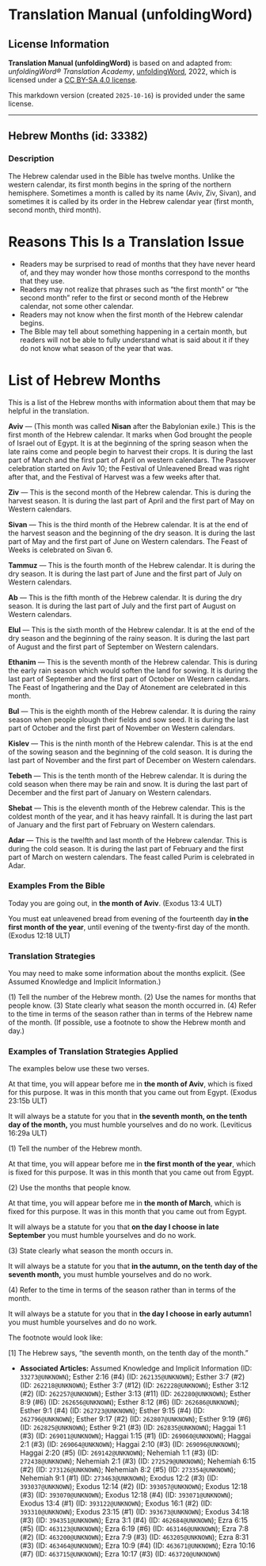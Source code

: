 # Translation Manual (unfoldingWord)

## License Information

**Translation Manual (unfoldingWord)** is based on and adapted from: _unfoldingWord® Translation Academy_, [unfoldingWord](https://unfoldingword.org/utw), 2022, which is licensed under a [CC BY-SA 4.0 license](https://creativecommons.org/licenses/by-sa/4.0/legalcode.en).

This markdown version (created `2025-10-16`) is provided under the same license.



--------------------------------

## Hebrew Months (id: 33382)

### Description

The Hebrew calendar used in the Bible has twelve months. Unlike the western calendar, its first month begins in the spring of the northern hemisphere. Sometimes a month is called by its name (Aviv, Ziv, Sivan), and sometimes it is called by its order in the Hebrew calendar year (first month, second month, third month).

Reasons This Is a Translation Issue
===================================

* Readers may be surprised to read of months that they have never heard of, and they may wonder how those months correspond to the months that they use.
* Readers may not realize that phrases such as “the first month” or “the second month” refer to the first or second month of the Hebrew calendar, not some other calendar.
* Readers may not know when the first month of the Hebrew calendar begins.
* The Bible may tell about something happening in a certain month, but readers will not be able to fully understand what is said about it if they do not know what season of the year that was.

List of Hebrew Months
=====================

This is a list of the Hebrew months with information about them that may be helpful in the translation.

**Aviv** — (This month was called **Nisan** after the Babylonian exile.) This is the first month of the Hebrew calendar. It marks when God brought the people of Israel out of Egypt. It is at the beginning of the spring season when the late rains come and people begin to harvest their crops. It is during the last part of March and the first part of April on western calendars. The Passover celebration started on Aviv 10; the Festival of Unleavened Bread was right after that, and the Festival of Harvest was a few weeks after that.

**Ziv** — This is the second month of the Hebrew calendar. This is during the harvest season. It is during the last part of April and the first part of May on Western calendars.

**Sivan** — This is the third month of the Hebrew calendar. It is at the end of the harvest season and the beginning of the dry season. It is during the last part of May and the first part of June on Western calendars. The Feast of Weeks is celebrated on Sivan 6\.

**Tammuz** — This is the fourth month of the Hebrew calendar. It is during the dry season. It is during the last part of June and the first part of July on Western calendars.

**Ab** — This is the fifth month of the Hebrew calendar. It is during the dry season. It is during the last part of July and the first part of August on Western calendars.

**Elul** — This is the sixth month of the Hebrew calendar. It is at the end of the dry season and the beginning of the rainy season. It is during the last part of August and the first part of September on Western calendars.

**Ethanim** — This is the seventh month of the Hebrew calendar. This is during the early rain season which would soften the land for sowing. It is during the last part of September and the first part of October on Western calendars. The Feast of Ingathering and the Day of Atonement are celebrated in this month.

**Bul** — This is the eighth month of the Hebrew calendar. It is during the rainy season when people plough their fields and sow seed. It is during the last part of October and the first part of November on Western calendars.

**Kislev** — This is the ninth month of the Hebrew calendar. This is at the end of the sowing season and the beginning of the cold season. It is during the last part of November and the first part of December on Western calendars.

**Tebeth** — This is the tenth month of the Hebrew calendar. It is during the cold season when there may be rain and snow. It is during the last part of December and the first part of January on Western calendars.

**Shebat** — This is the eleventh month of the Hebrew calendar. This is the coldest month of the year, and it has heavy rainfall. It is during the last part of January and the first part of February on Western calendars.

**Adar** — This is the twelfth and last month of the Hebrew calendar. This is during the cold season. It is during the last part of February and the first part of March on western calendars. The feast called Purim is celebrated in Adar.

### Examples From the Bible

Today you are going out, in **the month of Aviv**. (Exodus 13:4 ULT)

You must eat unleavened bread from evening of the fourteenth day **in the first month of the year**, until evening of the twenty\-first day of the month. (Exodus 12:18 ULT)

### Translation Strategies

You may need to make some information about the months explicit. (See Assumed Knowledge and Implicit Information.)

(1\) Tell the number of the Hebrew month. (2\) Use the names for months that people know. (3\) State clearly what season the month occurred in. (4\) Refer to the time in terms of the season rather than in terms of the Hebrew name of the month. (If possible, use a footnote to show the Hebrew month and day.)

### Examples of Translation Strategies Applied

The examples below use these two verses.

At that time, you will appear before me in **the month of Aviv**, which is fixed for this purpose. It was in this month that you came out from Egypt. (Exodus 23:15b ULT)

It will always be a statute for you that in **the seventh month, on the tenth day of the month,** you must humble yourselves and do no work. (Leviticus 16:29a ULT)

(1\) Tell the number of the Hebrew month.

At that time, you will appear before me in **the first month of the year**, which is fixed for this purpose. It was in this month that you came out from Egypt.

(2\) Use the months that people know.

At that time, you will appear before me in **the month of March**, which is fixed for this purpose. It was in this month that you came out from Egypt.

It will always be a statute for you that **on the day I choose in late September** you must humble yourselves and do no work.

(3\) State clearly what season the month occurs in.

It will always be a statute for you that **in the autumn, on the tenth day of the seventh month,** you must humble yourselves and do no work.

(4\) Refer to the time in terms of the season rather than in terms of the month.

It will always be a statute for you that in **the day I choose in early autumn**1 you must humble yourselves and do no work.

The footnote would look like:

\[1] The Hebrew says, “the seventh month, on the tenth day of the month.”

* **Associated Articles:** Assumed Knowledge and Implicit Information (ID: `33273@UNKNOWN`); Esther 2:16 (#4) (ID: `262135@UNKNOWN`); Esther 3:7 (#2) (ID: `262218@UNKNOWN`); Esther 3:7 (#12) (ID: `262228@UNKNOWN`); Esther 3:12 (#2) (ID: `262257@UNKNOWN`); Esther 3:13 (#11) (ID: `262280@UNKNOWN`); Esther 8:9 (#6) (ID: `262656@UNKNOWN`); Esther 8:12 (#6) (ID: `262686@UNKNOWN`); Esther 9:1 (#4) (ID: `262723@UNKNOWN`); Esther 9:15 (#4) (ID: `262796@UNKNOWN`); Esther 9:17 (#2) (ID: `262807@UNKNOWN`); Esther 9:19 (#6) (ID: `262825@UNKNOWN`); Esther 9:21 (#3) (ID: `262835@UNKNOWN`); Haggai 1:1 (#3) (ID: `269011@UNKNOWN`); Haggai 1:15 (#1) (ID: `269060@UNKNOWN`); Haggai 2:1 (#3) (ID: `269064@UNKNOWN`); Haggai 2:10 (#3) (ID: `269096@UNKNOWN`); Haggai 2:20 (#5) (ID: `269142@UNKNOWN`); Nehemiah 1:1 (#3) (ID: `272438@UNKNOWN`); Nehemiah 2:1 (#3) (ID: `272529@UNKNOWN`); Nehemiah 6:15 (#2) (ID: `273126@UNKNOWN`); Nehemiah 8:2 (#5) (ID: `273354@UNKNOWN`); Nehemiah 9:1 (#1) (ID: `273463@UNKNOWN`); Exodus 12:2 (#3) (ID: `393037@UNKNOWN`); Exodus 12:14 (#2) (ID: `393057@UNKNOWN`); Exodus 12:18 (#3) (ID: `393070@UNKNOWN`); Exodus 12:18 (#4) (ID: `393071@UNKNOWN`); Exodus 13:4 (#1) (ID: `393122@UNKNOWN`); Exodus 16:1 (#2) (ID: `393310@UNKNOWN`); Exodus 23:15 (#1) (ID: `393673@UNKNOWN`); Exodus 34:18 (#3) (ID: `394351@UNKNOWN`); Ezra 3:1 (#4) (ID: `462684@UNKNOWN`); Ezra 6:15 (#5) (ID: `463123@UNKNOWN`); Ezra 6:19 (#6) (ID: `463146@UNKNOWN`); Ezra 7:8 (#2) (ID: `463200@UNKNOWN`); Ezra 7:9 (#3) (ID: `463205@UNKNOWN`); Ezra 8:31 (#3) (ID: `463464@UNKNOWN`); Ezra 10:9 (#4) (ID: `463671@UNKNOWN`); Ezra 10:16 (#7) (ID: `463715@UNKNOWN`); Ezra 10:17 (#3) (ID: `463720@UNKNOWN`)

